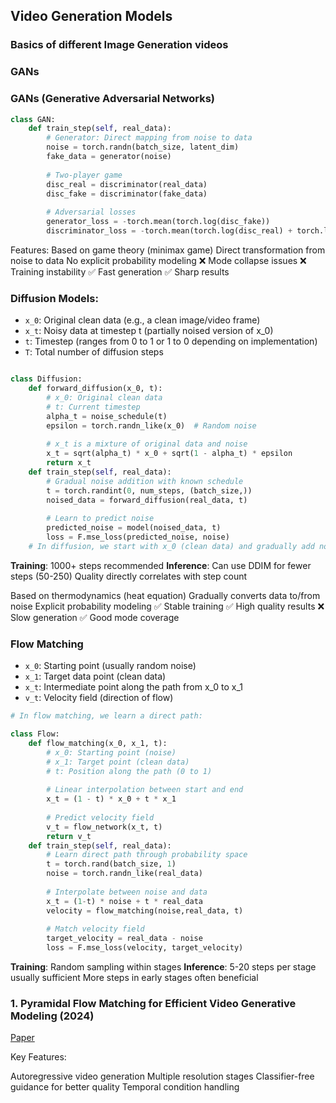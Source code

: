 ## Video Generation Models

### Basics of different Image Generation videos

### GANs

### GANs (Generative Adversarial Networks)


```python
class GAN:
    def train_step(self, real_data):
        # Generator: Direct mapping from noise to data
        noise = torch.randn(batch_size, latent_dim)
        fake_data = generator(noise)
        
        # Two-player game
        disc_real = discriminator(real_data)
        disc_fake = discriminator(fake_data)
        
        # Adversarial losses
        generator_loss = -torch.mean(torch.log(disc_fake))
        discriminator_loss = -torch.mean(torch.log(disc_real) + torch.log(1 - disc_fake))
```

Features:
Based on game theory (minimax game)
Direct transformation from noise to data
No explicit probability modeling
❌ Mode collapse issues
❌ Training instability
✅ Fast generation
✅ Sharp results

### Diffusion Models:
- `x_0`: Original clean data (e.g., a clean image/video frame)
- `x_t`: Noisy data at timestep t (partially noised version of x_0)
- `t`: Timestep (ranges from 0 to 1 or 1 to 0 depending on implementation)
- `T`: Total number of diffusion steps

```python

class Diffusion:
    def forward_diffusion(x_0, t):
        # x_0: Original clean data
        # t: Current timestep
        alpha_t = noise_schedule(t) 
        epsilon = torch.randn_like(x_0)  # Random noise
        
        # x_t is a mixture of original data and noise
        x_t = sqrt(alpha_t) * x_0 + sqrt(1 - alpha_t) * epsilon
        return x_t
    def train_step(self, real_data):
        # Gradual noise addition with known schedule
        t = torch.randint(0, num_steps, (batch_size,))
        noised_data = forward_diffusion(real_data, t)
        
        # Learn to predict noise
        predicted_noise = model(noised_data, t)
        loss = F.mse_loss(predicted_noise, noise)
    # In diffusion, we start with x_0 (clean data) and gradually add noise:
```

**Training**: 1000+ steps recommended
**Inference**: Can use DDIM for fewer steps (50-250)
Quality directly correlates with step count

Based on thermodynamics (heat equation)
Gradually converts data to/from noise
Explicit probability modeling
✅ Stable training
✅ High quality results
❌ Slow generation
✅ Good mode coverage



### Flow Matching
- `x_0`: Starting point (usually random noise)
- `x_1`: Target data point (clean data)
- `x_t`: Intermediate point along the path from x_0 to x_1
- `v_t`: Velocity field (direction of flow)

```python
# In flow matching, we learn a direct path:

class Flow:
    def flow_matching(x_0, x_1, t):
        # x_0: Starting point (noise)
        # x_1: Target point (clean data)
        # t: Position along the path (0 to 1)
        
        # Linear interpolation between start and end
        x_t = (1 - t) * x_0 + t * x_1
        
        # Predict velocity field
        v_t = flow_network(x_t, t)
        return v_t
    def train_step(self, real_data):
        # Learn direct path through probability space
        t = torch.rand(batch_size, 1)
        noise = torch.randn_like(real_data)
        
        # Interpolate between noise and data
        x_t = (1-t) * noise + t * real_data
        velocity = flow_matching(noise,real_data, t)
        
        # Match velocity field
        target_velocity = real_data - noise
        loss = F.mse_loss(velocity, target_velocity)
```

**Training**: Random sampling within stages
**Inference**: 5-20 steps per stage usually sufficient
More steps in early stages often beneficial




### 1. Pyramidal Flow Matching for Efficient Video Generative Modeling (2024)

[Paper](https://arxiv.org/pdf/2410.05954)


Key Features:

Autoregressive video generation
Multiple resolution stages
Classifier-free guidance for better quality
Temporal condition handling
